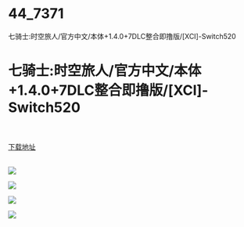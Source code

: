 # 44_7371
七骑士:时空旅人/官方中文/本体+1.4.0+7DLC整合即撸版/[XCI]-Switch520
# 七骑士:时空旅人/官方中文/本体+1.4.0+7DLC整合即撸版/[XCI]-Switch520
 <br/></br>
[下载地址](https://www.switch520.cc/article/7371 "下载地址")
<br/></br>

<p><strong><img src="https://www.switch520.cc/muke_img/upload_art_editor_20201105-1_e85e841ecda0a8830b0d99c6f495e296.jpg"></strong></p>
<p><strong><img src="https://www.switch520.cc/muke_img/upload_art_editor_20201105-1_2cb70a0b95c0301b7a9cd67b18cdd9d8.jpg"></strong></p>
<p><strong><img src="https://www.switch520.cc/muke_img/upload_art_editor_20201105-1_541f062698b6d83c7c7250dcbf2f6f24.jpg"></strong></p>
<p><strong><img src="https://www.switch520.cc/muke_img/upload_art_editor_20201105-1_c24de697d78a0f3621a9cc78f42148d4.jpg"></strong><strong><br>
</strong></p>
<p>&nbsp;</p>
<p>&nbsp;</p>
<p>&nbsp;</p>
